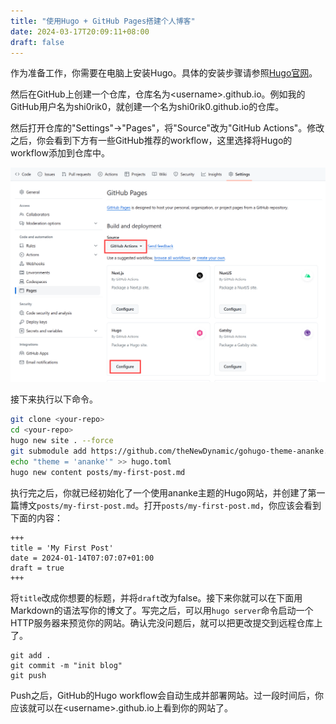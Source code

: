 ```yaml
---
title: "使用Hugo + GitHub Pages搭建个人博客"
date: 2024-03-17T20:09:11+08:00
draft: false
---
```


作为准备工作，你需要在电脑上安装Hugo。具体的安装步骤请参照[Hugo官网](https://gohugo.io/installation/)。

然后在GitHub上创建一个仓库，仓库名为\<username\>.github.io。例如我的GitHub用户名为shi0rik0，就创建一个名为shi0rik0.github.io的仓库。

然后打开仓库的"Settings"->"Pages"，将"Source"改为"GitHub Actions"。修改之后，你会看到下方有一些GitHub推荐的workflow，这里选择将Hugo的workflow添加到仓库中。

![](settings.png)

接下来执行以下命令。

```bash
git clone <your-repo>
cd <your-repo>
hugo new site . --force
git submodule add https://github.com/theNewDynamic/gohugo-theme-ananke.git themes/ananke
echo "theme = 'ananke'" >> hugo.toml
hugo new content posts/my-first-post.md
```

执行完之后，你就已经初始化了一个使用ananke主题的Hugo网站，并创建了第一篇博文`posts/my-first-post.md`。打开`posts/my-first-post.md`，你应该会看到下面的内容：

```
+++
title = 'My First Post'
date = 2024-01-14T07:07:07+01:00
draft = true
+++
```

将`title`改成你想要的标题，并将`draft`改为false。接下来你就可以在下面用Markdown的语法写你的博文了。写完之后，可以用`hugo server`命令启动一个HTTP服务器来预览你的网站。确认完没问题后，就可以把更改提交到远程仓库上了。

```
git add .
git commit -m "init blog"
git push
```

Push之后，GitHub的Hugo workflow会自动生成并部署网站。过一段时间后，你应该就可以在\<username\>.github.io上看到你的网站了。